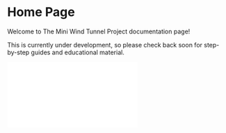 # Home Page

Welcome to The Mini Wind Tunnel Project documentation page!

This is currently under development, so please check back soon for step-by-step guides and educational material.

![](Mk5_medium.stl)